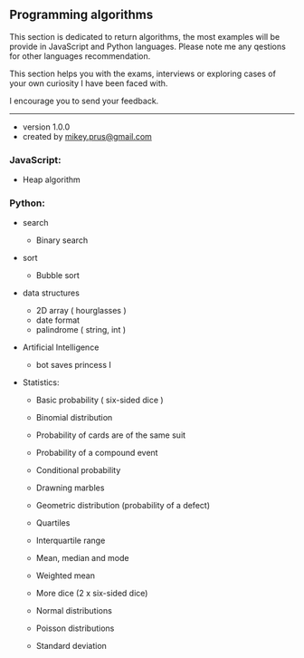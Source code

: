 ## Programming algorithms

This section is dedicated to return algorithms, the most examples will be provide in JavaScript and Python languages.
Please note me any qestions for other languages recommendation.


This section helps you with the exams, interviews or exploring cases of your own curiosity I have been faced with.

I encourage you to send your feedback.

---
* version 1.0.0
* created by mikey.prus@gmail.com


### JavaScript:
- Heap algorithm


### Python:
- search
    - Binary search

- sort
    - Bubble sort

- data structures
    - 2D array ( hourglasses )
    - date format
    - palindrome ( string, int )

- Artificial Intelligence
    - bot saves princess I

- Statistics: 
    - Basic probability ( six-sided dice )
    - Binomial distribution
    - Probability of cards are of the same suit
    - Probability of a compound event
    - Conditional probability
    - Drawning marbles
    - Geometric distribution (probability of a defect)
    - Quartiles
    - Interquartile range
    
    - Mean, median and mode
    - Weighted mean
    - More dice (2 x six-sided dice)
    - Normal distributions
    - Poisson distributions
    - Standard deviation